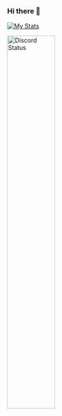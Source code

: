 ### Hi there 👋

[![My Stats](https://github-readme-stats.vercel.app/api?username=yacoreq&show_icons=true&theme=dark#gh-dark-mode-only)](https://github.com/anuraghazra/github-readme-stats#gh-dark-mode-only)

<img src="https://lanyard.cnrad.dev/api/685845264417816611?bg=202225&borderRadius=13px" width="47%" alt="Discord Status">
